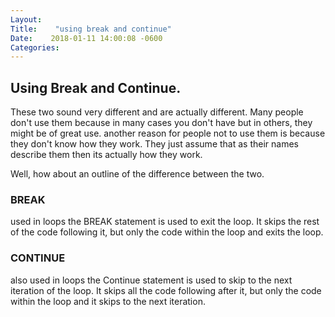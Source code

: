 ```yaml
---
Layout:    
Title:    "using break and continue"
Date:    2018-01-11 14:00:08 -0600
Categories:    
---
```


## Using Break and Continue.
These two sound very different and are actually different.
Many people don't use them because in many cases you don't have but in others, they might be of great use.
another reason for people not to use them is because they don't know how they work.
They just assume that as their names describe them then its actually how they work.

Well, how about an outline of the difference between the two.
### BREAK
used in loops the BREAK statement is used to exit the loop.
It skips the rest of the code following it, but only the code within the loop and exits the loop.
### CONTINUE
also used in loops the  Continue statement is used to skip to the next iteration of the loop.
It skips all the code following after it, but only the code within the loop and it skips to the next iteration.


